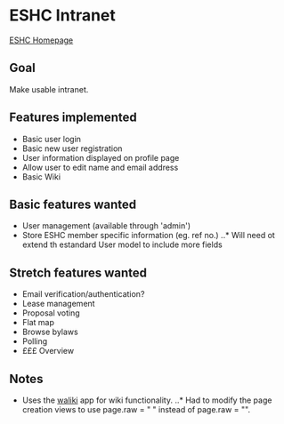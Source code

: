 # ESHC Intranet
[ESHC Homepage](http://edinburghcoop.wordpress.com/)

## Goal
Make usable intranet.

## Features implemented
* Basic user login
* Basic new user registration
* User information displayed on profile page
* Allow user to edit name and email address
* Basic Wiki

## Basic features wanted
* User management (available through 'admin')
* Store ESHC member specific information (eg. ref no.)
..* Will need ot extend th estandard User model to include more fields

## Stretch features wanted
* Email verification/authentication?
* Lease management
* Proposal voting
* Flat map
* Browse bylaws
* Polling
* £££ Overview

## Notes
* Uses the [waliki](https://github.com/mgaitan/waliki) app for wiki functionality. 
..* Had to modify the page creation views to use page.raw = " " instead of page.raw = "".
